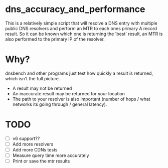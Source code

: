 # dns_accuracy_and_performance
 
This is a relatively simple script that will resolve a DNS entry with multiple public DNS resolvers and perform an MTR to each ones primary A record result.
So it can be known which one is returning the 'best' result, an MTR is also performed to the primary IP of the resolver.
 
# Why?
dnsbench and other programs just test how quickly a result is returned, which isn't the full picture.
* A result may not be returned
* An inaccurate result may be returned for your location
* The path to your resolver is also important (number of hops / what networks its going through / general latency).

# TODO
- [ ] v6 support??
- [ ] Add more resolvers
- [ ] Add more CDNs tests
- [ ] Measure query time more accurately
- [ ] Print or save the mtr results

